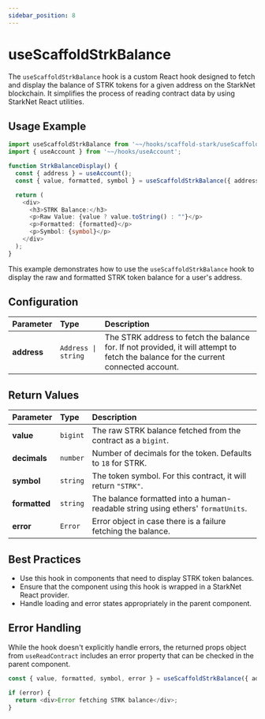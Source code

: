 ```yaml
---
sidebar_position: 8
---
```


# useScaffoldStrkBalance

The `useScaffoldStrkBalance` hook is a custom React hook designed to fetch and display the balance of STRK tokens for a given address on the StarkNet blockchain. It simplifies the process of reading contract data by using StarkNet React utilities.

## Usage Example

```ts
import useScaffoldStrkBalance from '~~/hooks/scaffold-stark/useScaffoldStrkBalance';
import { useAccount } from '~~/hooks/useAccount';

function StrkBalanceDisplay() {
  const { address } = useAccount();
  const { value, formatted, symbol } = useScaffoldStrkBalance({ address: address || "" });

  return (
    <div>
      <h3>STRK Balance:</h3>
      <p>Raw Value: {value ? value.toString() : ""}</p>
      <p>Formatted: {formatted}</p>
      <p>Symbol: {symbol}</p>
    </div>
  );
}
```

This example demonstrates how to use the `useScaffoldStrkBalance` hook to display the raw and formatted STRK token balance for a user's address.

## Configuration

| Parameter   | Type                | Description                                                                                                                         |
| :---------- | :------------------ | :---------------------------------------------------------------------------------------------------------------------------------- |
| **address** | `Address \| string` | The STRK address to fetch the balance for. If not provided, it will attempt to fetch the balance for the current connected account. |

## Return Values

| Parameter     | Type     | Description                                                                     |
| :------------ | :------- | :------------------------------------------------------------------------------ |
| **value**     | `bigint` | The raw STRK balance fetched from the contract as a `bigint`.                   |
| **decimals**  | `number` | Number of decimals for the token. Defaults to `18` for STRK.                    |
| **symbol**    | `string` | The token symbol. For this contract, it will return `"STRK"`.                   |
| **formatted** | `string` | The balance formatted into a human-readable string using ethers' `formatUnits`. |
| **error**     | `Error`  | Error object in case there is a failure fetching the balance.                   |

## Best Practices

- Use this hook in components that need to display STRK token balances.
- Ensure that the component using this hook is wrapped in a StarkNet React provider.
- Handle loading and error states appropriately in the parent component.

## Error Handling

While the hook doesn't explicitly handle errors, the returned props object from `useReadContract` includes an error property that can be checked in the parent component.

```ts
const { value, formatted, symbol, error } = useScaffoldStrkBalance({ address });

if (error) {
  return <div>Error fetching STRK balance</div>;
}
```
